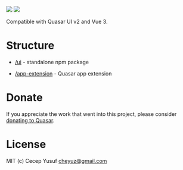 <img src="https://img.shields.io/npm/v/quasar-ui-sfilter.svg?label=quasar-ui-sfilter">
<img src="https://img.shields.io/npm/v/quasar-app-extension-sfilter.svg?label=quasar-app-extension-sfilter">

Compatible with Quasar UI v2 and Vue 3.

# Structure
* [/ui](ui) - standalone npm package

* [/app-extension](app-extension) - Quasar app extension


# Donate
If you appreciate the work that went into this project, please consider [donating to Quasar](https://donate.quasar.dev).

# License
MIT (c) Cecep Yusuf <cheyuz@gmail.com>
